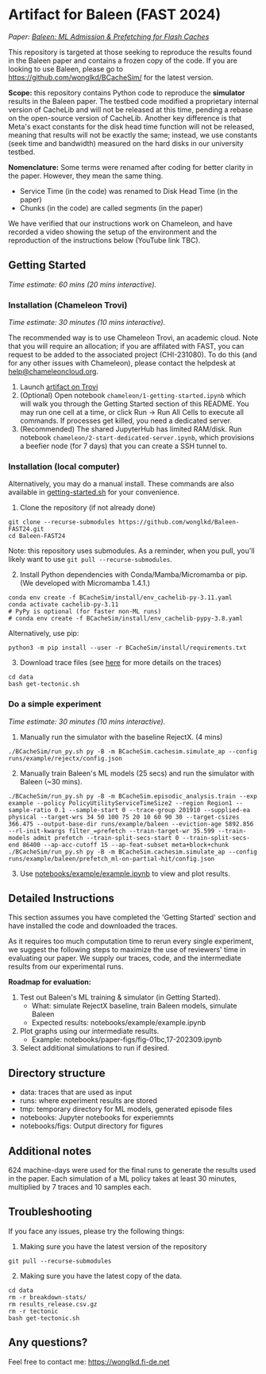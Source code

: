 # Artifact for Baleen (FAST 2024)

_Paper: [Baleen: ML Admission & Prefetching for Flash Caches](https://wonglkd.fi-de.net/papers/Baleen-FAST24.pdf)_

This repository is targeted at those seeking to reproduce the results found in the Baleen paper and contains a frozen copy of the code.
If you are looking to use Baleen, please go to https://github.com/wonglkd/BCacheSim/ for the latest version.

**Scope:** this repository contains Python code to reproduce the **simulator** results in the Baleen paper. The testbed code modified a proprietary internal version of CacheLib and will not be released at this time, pending a rebase on the open-source version of CacheLib. Another key difference is that Meta's exact constants for the disk head time function will not be released, meaning that results will not be exactly the same; instead, we use constants (seek time and bandwidth) measured on the hard disks in our university testbed.

**Nomenclature:**
Some terms were renamed after coding for better clarity in the paper. However, they mean the same thing.

- Service Time (in the code) was renamed to Disk Head Time (in the paper)
- Chunks (in the code) are called segments (in the paper)

We have verified that our instructions work on Chameleon, and have recorded a video showing the setup of the environment and the reproduction of the instructions below (YouTube link TBC).

## Getting Started

_Time estimate: 60 mins (20 mins interactive)._

### Installation (Chameleon Trovi)

_Time estimate: 30 minutes (10 mins interactive)._

The recommended way is to use Chameleon Trovi, an academic cloud. Note that you will require an allocation; if you are affilated with FAST, you can request to be added to the associated project (CHI-231080). To do this (and for any other issues with Chameleon), please contact the helpdesk at help@chameleoncloud.org.

1. Launch [artifact on Trovi](https://www.chameleoncloud.org/experiment/share/aa6fb454-6452-4fc8-994a-b028bfc3c82d)
2. (Optional) Open notebook `chameleon/1-getting-started.ipynb` which will walk you through the Getting Started section of this README. You may run one cell at a time, or click Run -> Run All Cells to execute all commands. If processes get killed, you need a dedicated server.
3. (Recommended) The shared JupyterHub has limited RAM/disk. Run notebook `chameleon/2-start-dedicated-server.ipynb`, which provisions a beefier node (for 7 days) that you can create a SSH tunnel to.

### Installation (local computer)

Alternatively, you may do a manual install. These commands are also available in [getting-started.sh](getting-started.sh) for your convenience.

1. Clone the repository (if not already done)

```
git clone --recurse-submodules https://github.com/wonglkd/Baleen-FAST24.git
cd Baleen-FAST24
```

Note: this repository uses submodules. As a reminder, when you pull, you'll likely want to use `git pull --recurse-submodules`.

2. Install Python dependencies with Conda/Mamba/Micromamba or pip. (We developed with Micromamba 1.4.1.)

```
conda env create -f BCacheSim/install/env_cachelib-py-3.11.yaml
conda activate cachelib-py-3.11
# PyPy is optional (for faster non-ML runs)
# conda env create -f BCacheSim/install/env_cachelib-pypy-3.8.yaml
```

Alternatively, use pip:

```
python3 -m pip install --user -r BCacheSim/install/requirements.txt
```

3. Download trace files (see [here](https://ftp.pdl.cmu.edu/pub/datasets/Baleen24/) for more details on the traces)

```
cd data
bash get-tectonic.sh
```

### Do a simple experiment

_Time estimate: 30 minutes (10 mins interactive)._

1. Manually run the simulator with the baseline RejectX. (4 mins)

```
./BCacheSim/run_py.sh py -B -m BCacheSim.cachesim.simulate_ap --config runs/example/rejectx/config.json
```

2. Manually train Baleen's ML models (25 secs) and run the simulator with Baleen (~30 mins).

```
./BCacheSim/run_py.sh py -B -m BCacheSim.episodic_analysis.train --exp example --policy PolicyUtilityServiceTimeSize2 --region Region1 --sample-ratio 0.1 --sample-start 0 --trace-group 201910 --supplied-ea physical --target-wrs 34 50 100 75 20 10 60 90 30 --target-csizes 366.475 --output-base-dir runs/example/baleen --eviction-age 5892.856 --rl-init-kwargs filter_=prefetch --train-target-wr 35.599 --train-models admit prefetch --train-split-secs-start 0 --train-split-secs-end 86400 --ap-acc-cutoff 15 --ap-feat-subset meta+block+chunk
./BCacheSim/run_py.sh py -B -m BCacheSim.cachesim.simulate_ap --config runs/example/baleen/prefetch_ml-on-partial-hit/config.json
```

3. Use [notebooks/example/example.ipynb](notebooks/example/example.ipynb) to view and plot results.


## Detailed Instructions

This section assumes you have completed the 'Getting Started' section and have
installed the code and downloaded the traces.

As it requires too much computation time to rerun every single experiment,
we suggest the following steps to maximize the use of reviewers' time in evaluating
our paper. We supply our traces, code, and the intermediate results from our experimental runs.

**Roadmap for evaluation:**

1. Test out Baleen's ML training & simulator (in Getting Started).
    - What: simulate RejectX baseline, train Baleen models, simulate Baleen
    - Expected results: notebooks/example/example.ipynb
2. Plot graphs using our intermediate results.
    - Example: notebooks/paper-figs/fig-01bc,17-202309.ipynb
3. Select additional simulations to run if desired.


## Directory structure

- data: traces that are used as input
- runs: where experiment results are stored
- tmp: temporary directory for ML models, generated episode files
- notebooks: Jupyter notebooks for experiemnts
- notebooks/figs: Output directory for figures


## Additional notes

624 machine-days were used for the final runs to generate the results used in the paper.
Each simulation of a ML policy takes at least 30 minutes, multiplied by 7 traces and 10 samples each.


## Troubleshooting

If you face any issues, please try the following things:

1. Making sure you have the latest version of the repository

```
git pull --recurse-submodules
```

2. Making sure you have the latest copy of the data.

```
cd data
rm -r breakdown-stats/
rm results_release.csv.gz
rm -r tectonic
bash get-tectonic.sh
```

## Any questions?

Feel free to contact me: https://wonglkd.fi-de.net

